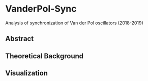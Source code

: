 # VanderPol-Sync
Analysis of synchronization of Van der Pol oscillators (2018-2019)

## Abstract

## Theoretical Background

## Visualization
